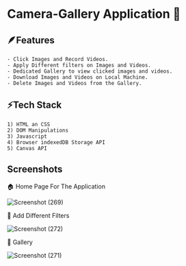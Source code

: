 
# Camera-Gallery Application 📸




## 🪶Features

    - Click Images and Record Videos.
    - Apply Different filters on Images and Videos.
    - Dedicated Gallery to view clicked images and videos.
    - Download Images and Videos on Local Machine.
    - Delete Images and Videos from the Gallery.


## ⚡Tech Stack

    1) HTML an CSS
    2) DOM Manipulations
    3) Javascript
    4) Browser indexedDB Storage API
    5) Canvas API

## Screenshots

🏠 Home Page For The Application

![Screenshot (269)](https://user-images.githubusercontent.com/67583012/153866466-27e68aa3-dbf5-4e16-8934-dc2e4e1f2c2d.png)

🎥 Add Different Filters 

![Screenshot (272)](https://user-images.githubusercontent.com/67583012/153866638-a26e6b82-6063-42c2-8ccf-3b2d707798b5.png)

🌌 Gallery

![Screenshot (271)](https://user-images.githubusercontent.com/67583012/153866741-15463a77-8afb-4ea7-9a57-74d07d93fad8.png)

